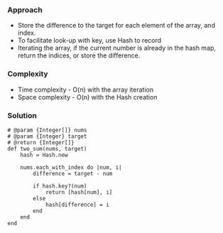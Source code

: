 ### Approach
- Store the difference to the target for each element of the array, and index.
- To facilitate look-up with key, use Hash to record
- Iterating the array, if the current number is already in the hash map, return the indices, or store the difference.

### Complexity
- Time complexity - O(n) with the array iteration
- Space complexity - O(n) with the Hash creation

### Solution
```
# @param {Integer[]} nums
# @param {Integer} target
# @return {Integer[]}
def two_sum(nums, target)
    hash = Hash.new

    nums.each_with_index do |num, i|
        difference = target - num
        
        if hash.key?(num)
            return [hash[num], i]
        else
            hash[difference] = i
        end
    end
end
```
